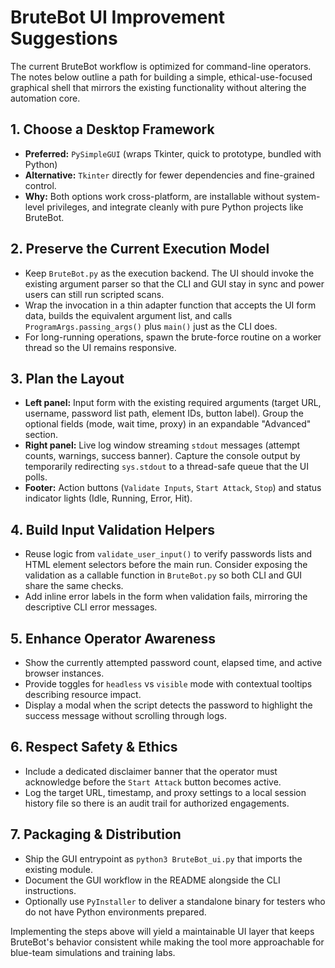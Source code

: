 # BruteBot UI Improvement Suggestions

The current BruteBot workflow is optimized for command-line operators. The notes below outline a path for building a simple,
ethical-use-focused graphical shell that mirrors the existing functionality without altering the automation core.

## 1. Choose a Desktop Framework
- **Preferred:** `PySimpleGUI` (wraps Tkinter, quick to prototype, bundled with Python)
- **Alternative:** `Tkinter` directly for fewer dependencies and fine-grained control.
- **Why:** Both options work cross-platform, are installable without system-level privileges, and integrate cleanly with pure
  Python projects like BruteBot.

## 2. Preserve the Current Execution Model
- Keep `BruteBot.py` as the execution backend. The UI should invoke the existing argument parser so that the CLI and GUI stay in
  sync and power users can still run scripted scans.
- Wrap the invocation in a thin adapter function that accepts the UI form data, builds the equivalent argument list, and calls
  `ProgramArgs.passing_args()` plus `main()` just as the CLI does.
- For long-running operations, spawn the brute-force routine on a worker thread so the UI remains responsive.

## 3. Plan the Layout
- **Left panel:** Input form with the existing required arguments (target URL, username, password list path, element IDs, button
  label). Group the optional fields (mode, wait time, proxy) in an expandable "Advanced" section.
- **Right panel:** Live log window streaming `stdout` messages (attempt counts, warnings, success banner). Capture the console
  output by temporarily redirecting `sys.stdout` to a thread-safe queue that the UI polls.
- **Footer:** Action buttons (`Validate Inputs`, `Start Attack`, `Stop`) and status indicator lights (Idle, Running, Error, Hit).

## 4. Build Input Validation Helpers
- Reuse logic from `validate_user_input()` to verify passwords lists and HTML element selectors before the main run. Consider
  exposing the validation as a callable function in `BruteBot.py` so both CLI and GUI share the same checks.
- Add inline error labels in the form when validation fails, mirroring the descriptive CLI error messages.

## 5. Enhance Operator Awareness
- Show the currently attempted password count, elapsed time, and active browser instances.
- Provide toggles for `headless` vs `visible` mode with contextual tooltips describing resource impact.
- Display a modal when the script detects the password to highlight the success message without scrolling through logs.

## 6. Respect Safety & Ethics
- Include a dedicated disclaimer banner that the operator must acknowledge before the `Start Attack` button becomes active.
- Log the target URL, timestamp, and proxy settings to a local session history file so there is an audit trail for authorized
  engagements.

## 7. Packaging & Distribution
- Ship the GUI entrypoint as `python3 BruteBot_ui.py` that imports the existing module.
- Document the GUI workflow in the README alongside the CLI instructions.
- Optionally use `PyInstaller` to deliver a standalone binary for testers who do not have Python environments prepared.

Implementing the steps above will yield a maintainable UI layer that keeps BruteBot's behavior consistent while making the tool
more approachable for blue-team simulations and training labs.
